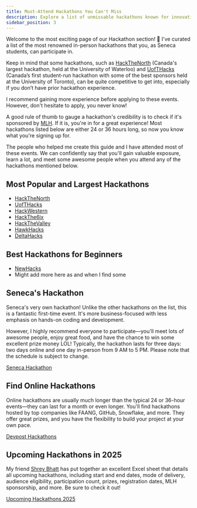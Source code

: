 ```yaml
---
title: Must-Attend Hackathons You Can't Miss
description: Explore a list of unmissable hackathons known for innovation, learning, and incredible networking opportunities.
sidebar_position: 3
---
```


Welcome to the most exciting page of our Hackathon section! 🎉 I've curated a list of the most renowned in-person hackathons that you, as Seneca students, can participate in.

Keep in mind that some hackathons, such as [HackTheNorth](https://hackthenorth.com/) (Canada's largest hackathon, held at the University of Waterloo) and [UofTHacks](https://uofthacks.com/) (Canada’s first student-run hackathon with some of the best sponsors held at the University of Toronto), can be quite competitive to get into, especially if you don’t have prior hackathon experience.

I recommend gaining more experience before applying to these events. However, don't hesitate to apply, you never know!

A good rule of thumb to gauge a hackathon's credibility is to check if it's sponsored by [MLH](https://mlh.io). If it is, you're in for a great experience! Most hackathons listed below are either 24 or 36 hours long, so now you know what you're signing up for.

The people who helped me create this guide and I have attended most of these events. We can confidently say that you'll gain valuable exposure, learn a lot, and meet some awesome people when you attend any of the hackathons mentioned below.

## Most Popular and Largest Hackathons

- [HackTheNorth](https://hackthenorth.com/)
- [UofTHacks](https://uofthacks.com/)
- [HackWestern](https://www.hackwestern.com)
- [HackThe6ix](https://hackthe6ix.com/)
- [HackTheValley](https://hackthevalley.io/)
- [HawkHacks](https://hawkhacks.ca/)
- [DeltaHacks](https://www.deltahacks.com/)

## Best Hackathons for Beginners

- [NewHacks](https://newhacks.ca/)
- Might add more here as and when I find some

## Seneca's Hackathon

Seneca's very own hackathon! Unlike the other hackathons on the list, this is a fantastic first-time event. It's more business-focused with less emphasis on hands-on coding and development.

However, I highly recommend everyone to participate—you'll meet lots of awesome people, enjoy great food, and have the chance to win some excellent prize money LOL! Typically, the hackathon lasts for three days: two days online and one day in-person from 9 AM to 5 PM. Please note that the schedule is subject to change.

[Seneca Hackathon](https://www.senecahackathon.com)

## Find Online Hackathons

Online hackathons are usually much longer than the typical 24 or 36-hour events—they can last for a month or even longer. You'll find hackathons hosted by top companies like FAANG, GitHub, Snowflake, and more. They offer great prizes, and you have the flexibility to build your project at your own pace.

[Devpost Hackathons](https://devpost.com/hackathons)

## Upcoming Hackathons in 2025

My friend [Shrey Bhatt](https://www.linkedin.com/in/shreybhatt13?miniProfileUrn=urn%3Ali%3Afs_miniProfile%3AACoAAES27kYBLG4lDEND0VWRL1nwMXJNDXbLlqk&lipi=urn%3Ali%3Apage%3Ad_flagship3_search_srp_all%3B2hsa%2BDXUSMu4ADIPBl%2BzoQ%3D%3D) has put together an excellent Excel sheet that details all upcoming hackathons, including start and end dates, mode of delivery, audience eligibility, participation count, prizes, registration dates, MLH sponsorship, and more. Be sure to check it out!

[Upcoming Hackathons 2025](https://docs.google.com/spreadsheets/d/1PBhBLwW6L_68txxy6z3KQCNkBEpdrFQ_Aren6Z9_ozM/edit?gid=0#gid=0)
